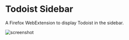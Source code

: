 # Todoist Sidebar
A Firefox WebExtension to display Todoist in the sidebar. 

![screenshot](https://i.imgur.com/TULsfmN.png)
